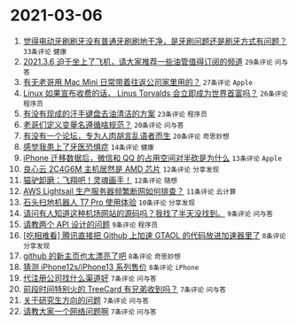 # 2021-03-06

1. [觉得电动牙刷刷牙没有普通牙刷刷地干净，是牙刷问题还是刷牙方式有问题？](https://www.v2ex.com/t/758986) `33条评论` `健康`
1. [2021.3.6 迫于坐上了飞机，请大家推荐一些油管值得订阅的频道](https://www.v2ex.com/t/758988) `29条评论` `问与答`
1. [有无老哥用 Mac Mini 日常带着往返公司家里用的？](https://www.v2ex.com/t/759007) `27条评论` `Apple`
1. [Linux 如果宣布收费的话， Linus Torvalds 会立即成为世界首富吗？](https://www.v2ex.com/t/759028) `26条评论` `程序员`
1. [有没有现成的汗手键盘去油清洁的方案](https://www.v2ex.com/t/758985) `23条评论` `程序员`
1. [老哥们定义变量名遵循啥规范？](https://www.v2ex.com/t/759019) `20条评论` `问与答`
1. [有没有一个论坛，专为人肉胡言乱语者而生](https://www.v2ex.com/t/758991) `20条评论` `奇思妙想`
1. [感觉我患上了牙医恐惧症](https://www.v2ex.com/t/758994) `14条评论` `健康`
1. [iPhone 迁移数据后，微信和 QQ 的占用空间对半砍是为什么](https://www.v2ex.com/t/758976) `13条评论` `Apple`
1. [良心云 2C4G6M 主机居然是 AMD 芯片](https://www.v2ex.com/t/758993) `12条评论` `分享发现`
1. [猫驴卸磨：飞翔吧！灵魂画手！](https://www.v2ex.com/t/758971) `12条评论` `随想`
1. [AWS Lightsail 生产服务器频繁断网如何排查？](https://www.v2ex.com/t/758981) `11条评论` `云计算`
1. [石头扫地机器人 T7 Pro 使用体验](https://www.v2ex.com/t/758997) `10条评论` `分享发现`
1. [请问有人知道这种机场网站的源码吗？我找了半天没找到。](https://www.v2ex.com/t/759021) `9条评论` `问与答`
1. [请教两个 API 设计的问题](https://www.v2ex.com/t/759005) `9条评论` `程序员`
1. [[吃相难看] 腾讯直接把 Github 上加速 GTAOL 的代码放进加速器里了](https://www.v2ex.com/t/759043) `8条评论` `分享发现`
1. [github 的新主页也太漂亮了吧](https://www.v2ex.com/t/759018) `8条评论` `奇思妙想`
1. [猜测 iPhone12s/iPhone13 系列售价](https://www.v2ex.com/t/758974) `8条评论` `iPhone`
1. [代注册公司找什么渠道好](https://www.v2ex.com/t/759051) `7条评论` `问与答`
1. [前段时间特别火的 TreeCard 有兄弟收到吗？](https://www.v2ex.com/t/759042) `7条评论` `问与答`
1. [关于研究生方向的问题](https://www.v2ex.com/t/759006) `7条评论` `问与答`
1. [请教大家一个网络问题啊](https://www.v2ex.com/t/758987) `7条评论` `问与答`
